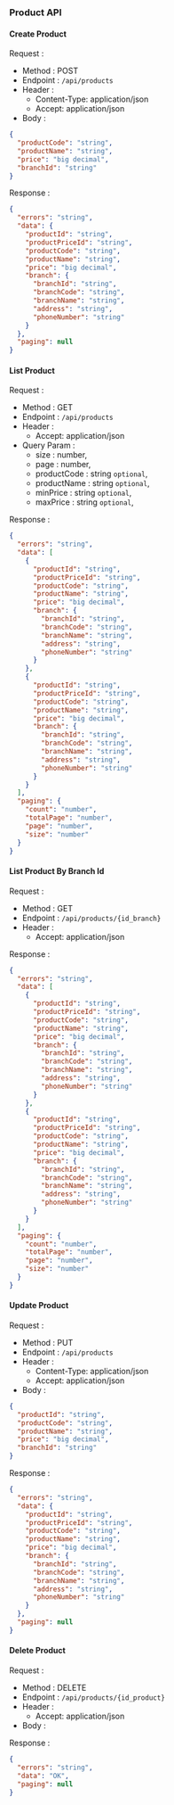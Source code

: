 ### Product API


#### Create Product

Request :

- Method : POST
- Endpoint : `/api/products`
- Header :
    - Content-Type: application/json
    - Accept: application/json
- Body :

```json 
{
  "productCode": "string",
  "productName": "string",
  "price": "big decimal",
  "branchId": "string"
}
```

Response :

```json 
{
  "errors": "string",
  "data": {
    "productId": "string",
    "productPriceId": "string",
    "productCode": "string",
    "productName": "string",
    "price": "big decimal",
    "branch": {
      "branchId": "string",
      "branchCode": "string",
      "branchName": "string",
      "address": "string",
      "phoneNumber": "string"
    }
  },
  "paging": null
}
```

#### List Product

Request :

- Method : GET
- Endpoint : `/api/products`
- Header :
    - Accept: application/json
- Query Param :
    - size : number,
    - page : number,
    - productCode : string `optional`,
    - productName : string `optional`,
    - minPrice : string `optional`,
    - maxPrice : string `optional`,

Response :

```json 
{
  "errors": "string",
  "data": [
    {
      "productId": "string",
      "productPriceId": "string",
      "productCode": "string",
      "productName": "string",
      "price": "big decimal",
      "branch": {
        "branchId": "string",
        "branchCode": "string",
        "branchName": "string",
        "address": "string",
        "phoneNumber": "string"
      }
    },
    {
      "productId": "string",
      "productPriceId": "string",
      "productCode": "string",
      "productName": "string",
      "price": "big decimal",
      "branch": {
        "branchId": "string",
        "branchCode": "string",
        "branchName": "string",
        "address": "string",
        "phoneNumber": "string"
      }
    }
  ],
  "paging": {
    "count": "number",
    "totalPage": "number",
    "page": "number",
    "size": "number"
  }
}
```

#### List Product By Branch Id

Request :

- Method : GET
- Endpoint : `/api/products/{id_branch}`
- Header :
    - Accept: application/json

Response :

```json 
{
  "errors": "string",
  "data": [
    {
      "productId": "string",
      "productPriceId": "string",
      "productCode": "string",
      "productName": "string",
      "price": "big decimal",
      "branch": {
        "branchId": "string",
        "branchCode": "string",
        "branchName": "string",
        "address": "string",
        "phoneNumber": "string"
      }
    },
    {
      "productId": "string",
      "productPriceId": "string",
      "productCode": "string",
      "productName": "string",
      "price": "big decimal",
      "branch": {
        "branchId": "string",
        "branchCode": "string",
        "branchName": "string",
        "address": "string",
        "phoneNumber": "string"
      }
    }
  ],
  "paging": {
    "count": "number",
    "totalPage": "number",
    "page": "number",
    "size": "number"
  }
}
```

#### Update Product

Request :

- Method : PUT
- Endpoint : `/api/products`
- Header :
    - Content-Type: application/json
    - Accept: application/json
- Body :

```json 
{
  "productId": "string",
  "productCode": "string",
  "productName": "string",
  "price": "big decimal",
  "branchId": "string"
}
```

Response :

```json 
{
  "errors": "string",
  "data": {
    "productId": "string",
    "productPriceId": "string",
    "productCode": "string",
    "productName": "string",
    "price": "big decimal",
    "branch": {
      "branchId": "string",
      "branchCode": "string",
      "branchName": "string",
      "address": "string",
      "phoneNumber": "string"
    }
  },
  "paging": null
}
```

#### Delete Product

Request :

- Method : DELETE
- Endpoint : `/api/products/{id_product}`
- Header :
    - Accept: application/json
- Body :

Response :

```json 
{
  "errors": "string",
  "data": "OK",
  "paging": null
}
```
